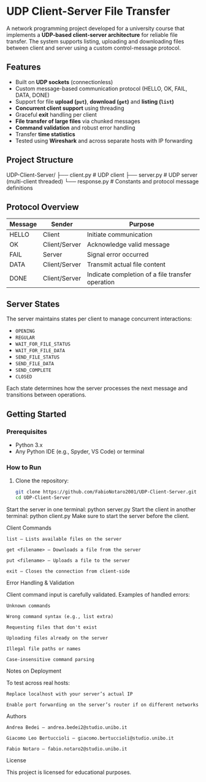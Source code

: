 # UDP Client-Server File Transfer

A network programming project developed for a university course that implements a **UDP-based client-server architecture** for reliable file transfer. The system supports listing, uploading and downloading files between client and server using a custom control-message protocol.

## Features

- Built on **UDP sockets** (connectionless)
- Custom message-based communication protocol (HELLO, OK, FAIL, DATA, DONE)
- Support for file **upload (`put`)**, **download (`get`)** and **listing (`list`)**
- **Concurrent client support** using threading
- Graceful **exit** handling per client
- **File transfer of large files** via chunked messages
- **Command validation** and robust error handling
- Transfer **time statistics**
- Tested using **Wireshark** and across separate hosts with IP forwarding

## Project Structure
UDP-Client-Server/
├── client.py # UDP client
├── server.py # UDP server (multi-client threaded)
└── response.py # Constants and protocol message definitions

## Protocol Overview

| Message | Sender        | Purpose                                           |
|---------|---------------|---------------------------------------------------|
| HELLO   | Client        | Initiate communication                            |
| OK      | Client/Server | Acknowledge valid message                         |
| FAIL    | Server        | Signal error occurred                             |
| DATA    | Client/Server | Transmit actual file content                      |
| DONE    | Client/Server | Indicate completion of a file transfer operation  |

## Server States

The server maintains states per client to manage concurrent interactions:
- `OPENING`
- `REGULAR`
- `WAIT_FOR_FILE_STATUS`
- `WAIT_FOR_FILE_DATA`
- `SEND_FILE_STATUS`
- `SEND_FILE_DATA`
- `SEND_COMPLETE`
- `CLOSED`

Each state determines how the server processes the next message and transitions between operations.

## Getting Started

### Prerequisites

- Python 3.x
- Any Python IDE (e.g., Spyder, VS Code) or terminal

### How to Run

1. Clone the repository:
   ```bash
   git clone https://github.com/FabioNotaro2001/UDP-Client-Server.git
   cd UDP-Client-Server
Start the server in one terminal:
python server.py
Start the client in another terminal:
python client.py
    Make sure to start the server before the client.

Client Commands

    list – Lists available files on the server

    get <filename> – Downloads a file from the server

    put <filename> – Uploads a file to the server

    exit – Closes the connection from client-side

Error Handling & Validation

Client command input is carefully validated. Examples of handled errors:

    Unknown commands

    Wrong command syntax (e.g., list extra)

    Requesting files that don't exist

    Uploading files already on the server

    Illegal file paths or names

    Case-insensitive command parsing

Notes on Deployment

To test across real hosts:

    Replace localhost with your server’s actual IP

    Enable port forwarding on the server’s router if on different networks

Authors

    Andrea Bedei – andrea.bedei2@studio.unibo.it

    Giacomo Leo Bertuccioli – giacomo.bertuccioli@studio.unibo.it

    Fabio Notaro – fabio.notaro2@studio.unibo.it

License

This project is licensed for educational purposes.
